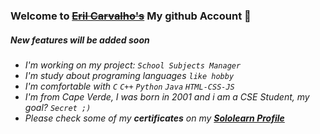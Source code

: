 ### Welcome to [<s>Eril Carvalho's</s>](linktr.ee/erilshackle) My github Account 👋

##### _New features will be added soon_

- _I'm working on my project: `School Subjects Manager`_
- _I'm study about programing languages `like hobby`_
- _I'm comfortable with `C` `C++` `Python` `Java` `HTML-CSS-JS`_
- _I'm from Cape Verde, I was born in 2001 and i am a CSE Student, my goal? `Secret ;)`_
- _Please check some of my __certificates__ on my  [**Sololearn Profile**](https://www.sololearn.com/profile/10414692)_
<!-- - _💬 Ask me about**: `C++, Java, Django, `_ -->

<!--
**erilshackle/erilshackle** is a ✨ _special_ ✨ repository because its `README.md` (this file) appears on your GitHub profile.

Here are some ideas to get you started:

- 🔭 I’m currently working on ...
- 🌱 I’m currently learning ...
- 👯 I’m looking to collaborate on ...
- 🤔 I’m looking for help with ...
- 💬 Ask me about ...
- 📫 How to reach me: ...
- 😄 Pronouns: ...
- ⚡ Fun fact: ...
-->
